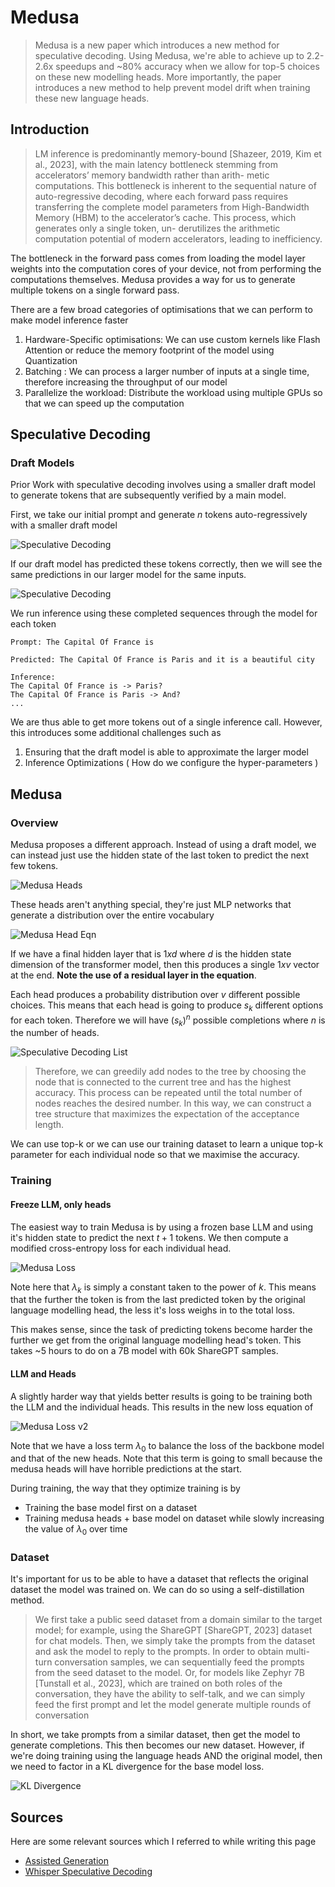 # Medusa

> Medusa is a new paper which introduces a new method for speculative decoding. Using Medusa, we're able to achieve up to 2.2-2.6x speedups and ~80% accuracy when we allow for top-5 choices on these new modelling heads. More importantly, the paper introduces a new method to help prevent model drift when training these new language heads.

## Introduction

> LM inference is predominantly memory-bound [Shazeer, 2019, Kim et al., 2023], with the main latency bottleneck stemming from accelerators’ memory bandwidth rather than arith- metic computations. This bottleneck is inherent to the sequential nature of auto-regressive decoding, where each forward pass requires transferring the complete model parameters from High-Bandwidth Memory (HBM) to the accelerator’s cache. This process, which generates only a single token, un- derutilizes the arithmetic computation potential of modern accelerators, leading to inefficiency.

The bottleneck in the forward pass comes from loading the model layer weights into the computation cores of your device, not from performing the computations themselves. Medusa provides a way for us to generate multiple tokens on a single forward pass.

There are a few broad categories of optimisations that we can perform to make model inference faster

1. Hardware-Specific optimisations: We can use custom kernels like Flash Attention or reduce the memory footprint of the model using Quantization
2. Batching : We can process a larger number of inputs at a single time, therefore increasing the throughput of our model
3. Parallelize the workload: Distribute the workload using multiple GPUs so that we can speed up the computation

## Speculative Decoding

### Draft Models

Prior Work with speculative decoding involves using a smaller draft model to generate tokens that are subsequently verified by a main model.

First, we take our initial prompt and generate $n$ tokens auto-regressively with a smaller draft model

![Speculative Decoding](/speculative-decoding.png)

If our draft model has predicted these tokens correctly, then we will see the same predictions in our larger model for the same inputs.

![Speculative Decoding](/speculative-decoding-verification.png)

We run inference using these completed sequences through the model for each token

```
Prompt: The Capital Of France is

Predicted: The Capital Of France is Paris and it is a beautiful city

Inference:
The Capital Of France is -> Paris?
The Capital Of France is Paris -> And?
...
```

We are thus able to get more tokens out of a single inference call. However, this introduces some additional challenges such as

1. Ensuring that the draft model is able to approximate the larger model
2. Inference Optimizations ( How do we configure the hyper-parameters )

## Medusa

### Overview

Medusa proposes a different approach. Instead of using a draft model, we can instead just use the hidden state of the last token to predict the next few tokens.

![Medusa Heads](/medusa-heads.png)

These heads aren't anything special, they're just MLP networks that generate a distribution over the entire vocabulary

![Medusa Head Eqn](/medusa-head-eqn.png)

If we have a final hidden layer that is $1xd$ where $d$ is the hidden state dimension of the transformer model, then this produces a single $1xv$ vector at the end. **Note the use of a residual layer in the equation**.

Each head produces a probability distribution over $v$ different possible choices. This means that each head is going to produce $s_k$ different options for each token. Therefore we will have $(s_{k})^n$ possible completions where $n$ is the number of heads.

![Speculative Decoding List](/speculative-decoding-tree.png)

> Therefore, we can greedily add nodes to the tree by choosing the node that is connected to the current tree and has the highest accuracy. This process can be repeated until the total number of nodes reaches the desired number. In this way, we can construct a tree structure that maximizes the expectation of the acceptance length.

We can use top-k or we can use our training dataset to learn a unique top-k parameter for each individual node so that we maximise the accuracy.

### Training

#### Freeze LLM, only heads

The easiest way to train Medusa is by using a frozen base LLM and using it's hidden state to predict the next $t+1$ tokens. We then compute a modified cross-entropy loss for each individual head.

![Medusa Loss](/medusa-loss.png)

Note here that $\lambda_k$ is simply a constant taken to the power of $k$. This means that the further the token is from the last predicted token by the original language modelling head, the less it's loss weighs in to the total loss.

This makes sense, since the task of predicting tokens become harder the further we get from the original language modelling head's token. This takes ~5 hours to do on a 7B model with 60k ShareGPT samples.

#### LLM and Heads

A slightly harder way that yields better results is going to be training both the LLM and the individual heads. This results in the new loss equation of

![Medusa Loss v2](/medusa-loss-v2.png)

Note that we have a loss term $\lambda_0$ to balance the loss of the backbone model and that of the new heads. Note that this term is going to small because the medusa heads will have horrible predictions at the start.

During training, the way that they optimize training is by

- Training the base model first on a dataset
- Training medusa heads + base model on dataset while slowly increasing the value of $\lambda_0$ over time

### Dataset

It's important for us to be able to have a dataset that reflects the original dataset the model was trained on. We can do so using a self-distillation method.

> We first take a public seed dataset from a domain similar to the target model; for example, using the ShareGPT [ShareGPT, 2023] dataset for chat models. Then, we simply take the prompts from the dataset and ask the model to reply to the prompts. In order to obtain multi-turn conversation samples, we can sequentially feed the prompts from the seed dataset to the model. Or, for models like Zephyr 7B [Tunstall et al., 2023], which are trained on both roles of the conversation, they have the ability to self-talk, and we can simply feed the first prompt and let the model generate multiple rounds of conversation

In short, we take prompts from a similar dataset, then get the model to generate completions. This then becomes our new dataset. However, if we're doing training using the language heads AND the original model, then we need to factor in a KL divergence for the base model loss.

![KL Divergence](/medusa-kl-divergence.png)

## Sources

Here are some relevant sources which I referred to while writing this page

- [Assisted Generation](https://huggingface.co/blog/assisted-generation)
- [Whisper Speculative Decoding](https://huggingface.co/blog/whisper-speculative-decoding)
